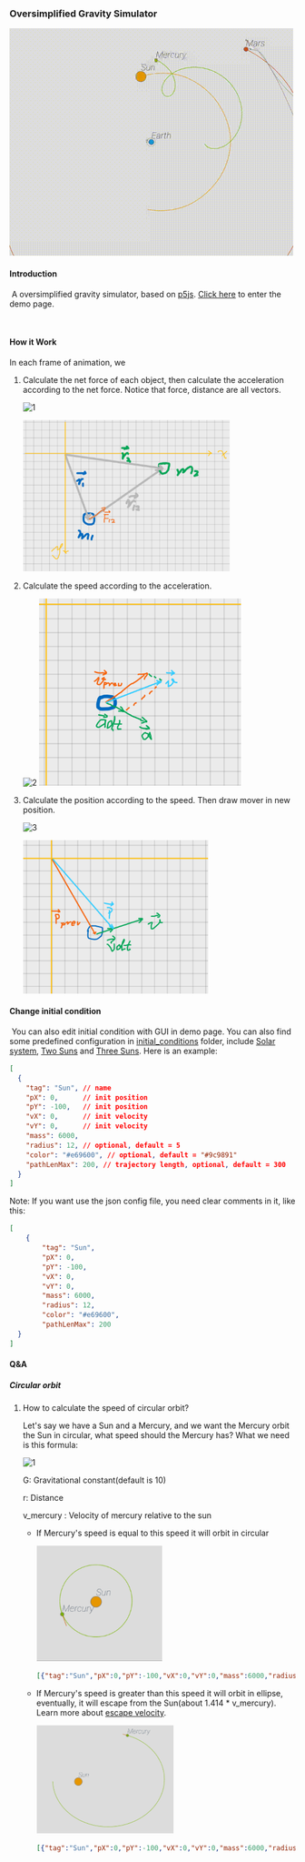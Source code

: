 ### Oversimplified Gravity Simulator

![2021_6_9下午9_15_45.new](README.assets/2021_6_9下午9_15_45.new.gif)

#### Introduction

​	A oversimplified gravity simulator, based on [p5js](https://p5js.org/). [Click here](https://arnosolo.github.io/oversimplified_gravity_simulator/) to enter the demo page. 

​	

#### How it Work

In each frame of animation, we 

1. Calculate the net force of each object, then calculate the acceleration according to the net force. Notice that force, distance are all vectors.

   ![1](http://latex.codecogs.com/svg.latex?\overrightarrow{F}=\dfrac{Gm_{1}m_{2}}{\overrightarrow{r}^{2}}) 

   <img src="README.assets/image-20210616053814338.png" alt="image-20210616053814338" style="zoom:65%;" /> 

2. Calculate the speed according to the acceleration.

   <img src="http://latex.codecogs.com/svg.latex?\overrightarrow{v}=\overrightarrow{v}_{prev}+\overrightarrow{a}dt" alt="2" style="zoom:100%;" /> 

   <img src="README.assets/image-20210616060026909.png" alt="image-20210616060026909" style="zoom:67%;" /> 

3. Calculate the position according to the speed. Then draw mover in new position.

   ![3](http://latex.codecogs.com/svg.latex?\overrightarrow{p}=\overrightarrow{p}_{prev}+\overrightarrow{v}dt) 

   <img src="README.assets/image-20210616082047546.png" alt="image-20210616082047546" style="zoom:70%;" /> 





#### Change initial condition

​	You can also edit initial condition with GUI in demo page. You can also find some predefined configuration in [initial_conditions](./initial_conditions) folder, include [Solar system](https://raw.githubusercontent.com/arnosolo/oversimplified_gravity_simulator/master/initial_conditions/init_condition_solar_system.json), [Two Suns](https://raw.githubusercontent.com/arnosolo/oversimplified_gravity_simulator/master/initial_conditions/init_condition_two_suns.json) and [Three Suns](https://raw.githubusercontent.com/arnosolo/oversimplified_gravity_simulator/master/initial_conditions/init_condition_two_suns.json). Here is an example:

```json
[
  {
    "tag": "Sun", // name
    "pX": 0,      // init position
    "pY": -100,   // init position
    "vX": 0,      // init velocity
    "vY": 0,      // init velocity
    "mass": 6000,
    "radius": 12, // optional, default = 5
    "color": "#e69600", // optional, default = "#9c9891"
    "pathLenMax": 200, // trajectory length, optional, default = 300
  }
]
```
Note: If you want use the json config file, you need clear comments in it, like this:

```json
[
    {
        "tag": "Sun",
        "pX": 0,
        "pY": -100,
        "vX": 0,
        "vY": 0,
        "mass": 6000,
        "radius": 12,
        "color": "#e69600",
        "pathLenMax": 200
  }
]
```





#### Q&A

##### Circular orbit

1. How to calculate the speed of circular orbit?

   Let's say we have a Sun and a Mercury, and we want the Mercury orbit the Sun in circular, what speed should the Mercury has? What we need is this formula:

   ![1](http://latex.codecogs.com/svg.latex?v_{mercury}=\sqrt{\dfrac{Gm__{sun}}{r}})

   G: Gravitational constant(default is 10)

   r: Distance

   v_mercury : Velocity of mercury relative to the sun

   * If Mercury's speed is equal to this speed it will orbit in circular

     ![image-20210612052027990](README.assets/image-20210612052027990.png) 

     ```json
     [{"tag":"Sun","pX":0,"pY":-100,"vX":0,"vY":0,"mass":6000,"radius":12,"color":"#e69600","pathLenMax":200},{"tag":"Mercury","pX":-80,"pY":-100,"vX":0,"vY":27.386,"mass":15,"radius":4,"color":"#78b400","pathLenMax":200}]
     ```

     

   * If Mercury's speed is greater than this speed it will orbit in ellipse, eventually, it will escape from the Sun(about 1.414 * v_mercury). Learn more about [escape velocity](https://en.wikipedia.org/wiki/Escape_velocity). 

     <img src="README.assets/image-20210612052628020.png" alt="image-20210612052628020" style="zoom:50%;" /> 

     ```json
     [{"tag":"Sun","pX":0,"pY":-100,"vX":0,"vY":0,"mass":6000,"radius":12,"color":"#e69600","pathLenMax":200},{"tag":"Mercury","pX":-80,"pY":-100,"vX":0,"vY":34,"mass":15,"radius":4,"color":"#78b400","pathLenMax":200}]
     ```

     

   